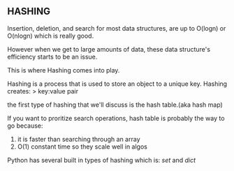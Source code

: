 ## HASHING 

Insertion, deletion, and search for most data structures, are up to 
O(logn) or O(nlogn) which is really good. 

However when we get to large amounts of data, these data structure's efficiency starts to be an issue. 

This is where Hashing comes into play. 


Hashing is a process that is used to store an object to a unique key. Hashing creates: 
    > key:value pair

the first type of hashing that we'll discuss is the hash table.(aka hash map) 

If you want to proritize search operations, hash table is probably the way to go because: 
1. it is faster than searching through an array
2. O(1) constant time so they scale well in algos

Python has several built in types of hashing which is: 
*set* and *dict*


